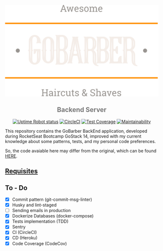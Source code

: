 <div align="center">
<img src="./logo.svg" height="300" />

<h2 style="color:#777">Backend Server</h2>

[![Uptime Robot status][uptime-robot-badge]][healthcheck-url]
[![CircleCI][circleci-img]][circleci-url]
[![Test Coverage][coverage-img]][coverage-url]
[![Maintainability][codeclimate-img]][codeclimate-url]

</div>

This repository contains the GoBarber BackEnd application, developed during RocketSeat Bootcamp GoStack 14, improved with my current knowledge about some patterns, tests, and my personal code preferences.

So, the code avaiable here may differ from the original, which can be found [HERE][gobarber-rocketseat].


## [Requisites][requisites-url]
## To - Do

- [x] Commit pattern (git-commit-msg-linter)
- [x] Husky and lint-staged
- [ ] Sending emails in production
- [x] Dockerize Databases (docker-compose)
- [x] Tests implementation (TDD)
- [x] Sentry
- [x] CI (CircleCI)
- [x] CD (Heroku)
- [x] Code Coverage (CodeCov)

[gobarber-rocketseat]: https://github.com/rocketseat-education/bootcamp-gostack-modulos
[circleci-img]: https://circleci.com/gh/thejoaov/gobarber-14-server/tree/main.svg?style=svg
[circleci-url]: https://circleci.com/gh/thejoaov/gobarber-14-server/tree/main
[coverage-img]: https://api.codeclimate.com/v1/badges/f258560d8d96218bfc14/test_coverage
[coverage-url]: https://codeclimate.com/github/thejoaov/gobarber-14-server/test_coverage
[requisites-url]: ./requisites.md
[codeclimate-img]: https://api.codeclimate.com/v1/badges/f258560d8d96218bfc14/maintainability
[codeclimate-url]: https://codeclimate.com/github/thejoaov/gobarber-14-server/maintainability
[uptime-robot-badge]: https://img.shields.io/uptimerobot/status/m787091167-ab74b50729ce6ea91b481ac6
[healthcheck-url]: https://vvl7900d.status.cron-job.org
